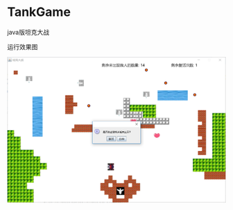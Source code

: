 # TankGame
java版坦克大战

运行效果图

<img src="https://github.com/Next-2-You/ImageRepository/blob/master/TankGame/Snipaste_2019-05-08_11-12-54.png" align=center />

